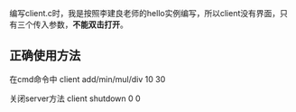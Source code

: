 编写client.c时，我是按照李建良老师的hello实例编写，所以client没有界面，只有三个传入参数，**不能双击打开**。
## 正确使用方法
在cmd命令中 client add/min/mul/div 10 30

关闭server方法 client shutdown 0 0